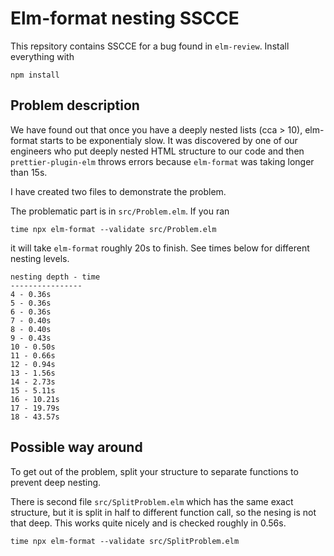 # Elm-format nesting SSCCE

This repsitory contains SSCCE for a bug found in `elm-review`.
Install everything with 

```
npm install
```

## Problem description

We have found out that once you have a deeply nested lists (cca > 10), elm-format starts to be exponentialy slow. It was discovered by one of our engineers who put deeply nested HTML structure to our code and then `prettier-plugin-elm` throws errors because `elm-format` was taking longer than 15s.

I have created two files to demonstrate the problem.

The problematic part is in `src/Problem.elm`. If you ran

```
time npx elm-format --validate src/Problem.elm
```

it will take `elm-format` roughly 20s to finish. See times below for different nesting levels.

```
nesting depth - time
----------------
4 - 0.36s
5 - 0.36s
6 - 0.36s
7 - 0.40s
8 - 0.40s
9 - 0.43s
10 - 0.50s
11 - 0.66s
12 - 0.94s
13 - 1.56s
14 - 2.73s
15 - 5.11s
16 - 10.21s
17 - 19.79s
18 - 43.57s
```

## Possible way around

To get out of the problem, split your structure to separate functions to prevent deep nesting. 

There is second file `src/SplitProblem.elm` which has the same exact structure, but it is split in half to different function call, so the nesing is not that deep. This works quite nicely and is checked roughly in 0.56s.

```
time npx elm-format --validate src/SplitProblem.elm
```

